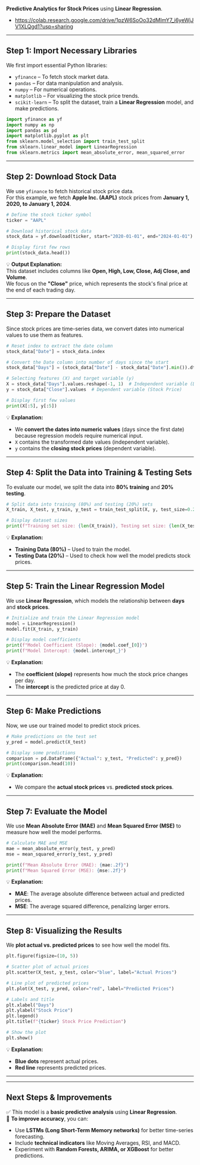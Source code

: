 **Predictive Analytics for Stock Prices** using **Linear Regression**.  
- https://colab.research.google.com/drive/1pzW6SoOo32dMImY7_i6yeWjJV1XLQgd1?usp=sharing
---

## **Step 1: Import Necessary Libraries**
We first import essential Python libraries:  

- `yfinance` – To fetch stock market data.  
- `pandas` – For data manipulation and analysis.  
- `numpy` – For numerical operations.  
- `matplotlib` – For visualizing the stock price trends.  
- `scikit-learn` – To split the dataset, train a **Linear Regression** model, and make predictions.

```python
import yfinance as yf
import numpy as np
import pandas as pd
import matplotlib.pyplot as plt
from sklearn.model_selection import train_test_split
from sklearn.linear_model import LinearRegression
from sklearn.metrics import mean_absolute_error, mean_squared_error
```

---

## **Step 2: Download Stock Data**  
We use `yfinance` to fetch historical stock price data.  
For this example, we fetch **Apple Inc. (AAPL)** stock prices from **January 1, 2020, to January 1, 2024**.

```python
# Define the stock ticker symbol
ticker = "AAPL"

# Download historical stock data
stock_data = yf.download(ticker, start="2020-01-01", end="2024-01-01")

# Display first few rows
print(stock_data.head())
```

💡 **Output Explanation:**  
This dataset includes columns like **Open, High, Low, Close, Adj Close, and Volume**.  
We focus on the **"Close"** price, which represents the stock's final price at the end of each trading day.

---

## **Step 3: Prepare the Dataset**  
Since stock prices are time-series data, we convert dates into numerical values to use them as features.

```python
# Reset index to extract the date column
stock_data["Date"] = stock_data.index

# Convert the Date column into number of days since the start
stock_data["Days"] = (stock_data["Date"] - stock_data["Date"].min()).dt.days

# Selecting features (X) and target variable (y)
X = stock_data["Days"].values.reshape(-1, 1)  # Independent variable (Days)
y = stock_data["Close"].values  # Dependent variable (Stock Price)

# Display first few values
print(X[:5], y[:5])
```

💡 **Explanation:**  
- We **convert the dates into numeric values** (days since the first date) because regression models require numerical input.
- `X` contains the transformed date values (independent variable).  
- `y` contains the **closing stock prices** (dependent variable).

---

## **Step 4: Split the Data into Training & Testing Sets**  
To evaluate our model, we split the data into **80% training** and **20% testing**.

```python
# Split data into training (80%) and testing (20%) sets
X_train, X_test, y_train, y_test = train_test_split(X, y, test_size=0.2, random_state=42)

# Display dataset sizes
print(f"Training set size: {len(X_train)}, Testing set size: {len(X_test)}")
```

💡 **Explanation:**  
- **Training Data (80%)** – Used to train the model.  
- **Testing Data (20%)** – Used to check how well the model predicts stock prices.  

---

## **Step 5: Train the Linear Regression Model**
We use **Linear Regression**, which models the relationship between **days** and **stock prices**.

```python
# Initialize and train the Linear Regression model
model = LinearRegression()
model.fit(X_train, y_train)

# Display model coefficients
print(f"Model Coefficient (Slope): {model.coef_[0]}")
print(f"Model Intercept: {model.intercept_}")
```

💡 **Explanation:**  
- The **coefficient (slope)** represents how much the stock price changes per day.  
- The **intercept** is the predicted price at day 0.  

---

## **Step 6: Make Predictions**
Now, we use our trained model to predict stock prices.

```python
# Make predictions on the test set
y_pred = model.predict(X_test)

# Display some predictions
comparison = pd.DataFrame({"Actual": y_test, "Predicted": y_pred})
print(comparison.head(10))
```

💡 **Explanation:**  
- We compare the **actual stock prices** vs. **predicted stock prices**.

---

## **Step 7: Evaluate the Model**  
We use **Mean Absolute Error (MAE)** and **Mean Squared Error (MSE)** to measure how well the model performs.

```python
# Calculate MAE and MSE
mae = mean_absolute_error(y_test, y_pred)
mse = mean_squared_error(y_test, y_pred)

print(f"Mean Absolute Error (MAE): {mae:.2f}")
print(f"Mean Squared Error (MSE): {mse:.2f}")
```

💡 **Explanation:**  
- **MAE**: The average absolute difference between actual and predicted prices.  
- **MSE**: The average squared difference, penalizing larger errors.

---

## **Step 8: Visualizing the Results**  
We **plot actual vs. predicted prices** to see how well the model fits.

```python
plt.figure(figsize=(10, 5))

# Scatter plot of actual prices
plt.scatter(X_test, y_test, color="blue", label="Actual Prices")

# Line plot of predicted prices
plt.plot(X_test, y_pred, color="red", label="Predicted Prices")

# Labels and title
plt.xlabel("Days")
plt.ylabel("Stock Price")
plt.legend()
plt.title(f"{ticker} Stock Price Prediction")

# Show the plot
plt.show()
```

💡 **Explanation:**  
- **Blue dots** represent actual prices.  
- **Red line** represents predicted prices.  

---

---

## **Next Steps & Improvements**
✅ This model is a **basic predictive analysis** using **Linear Regression**.  
🚀 **To improve accuracy**, you can:  
- Use **LSTMs (Long Short-Term Memory networks)** for better time-series forecasting.  
- Include **technical indicators** like Moving Averages, RSI, and MACD.  
- Experiment with **Random Forests, ARIMA, or XGBoost** for better predictions.


